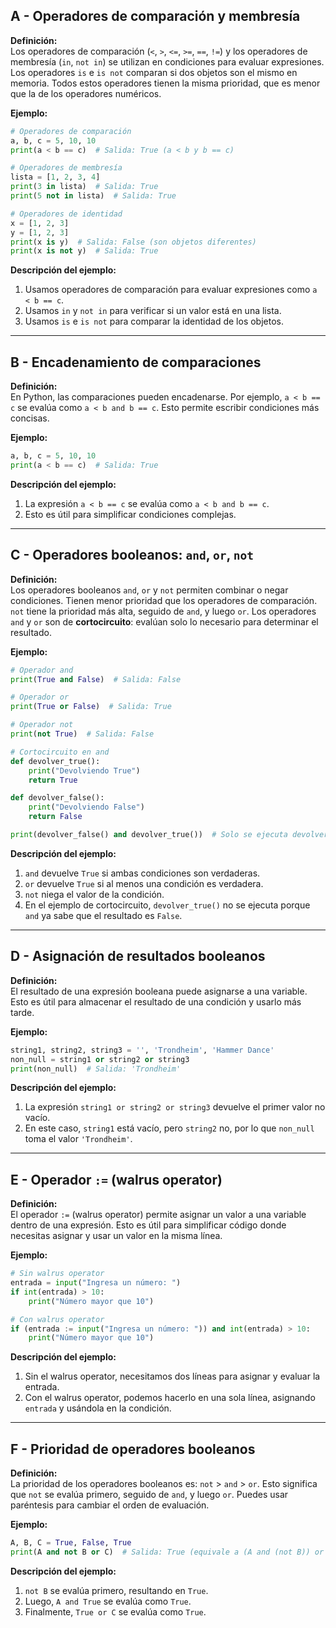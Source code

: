 ## A - Operadores de comparación y membresía

**Definición:**  
Los operadores de comparación (`<`, `>`, `<=`, `>=`, `==`, `!=`) y los operadores de membresía (`in`, `not in`) se utilizan en condiciones para evaluar expresiones. Los operadores `is` e `is not` comparan si dos objetos son el mismo en memoria. Todos estos operadores tienen la misma prioridad, que es menor que la de los operadores numéricos.

**Ejemplo:**

```python
# Operadores de comparación
a, b, c = 5, 10, 10
print(a < b == c)  # Salida: True (a < b y b == c)

# Operadores de membresía
lista = [1, 2, 3, 4]
print(3 in lista)  # Salida: True
print(5 not in lista)  # Salida: True

# Operadores de identidad
x = [1, 2, 3]
y = [1, 2, 3]
print(x is y)  # Salida: False (son objetos diferentes)
print(x is not y)  # Salida: True
```

**Descripción del ejemplo:**

1.  Usamos operadores de comparación para evaluar expresiones como `a < b == c`.
2.  Usamos `in` y `not in` para verificar si un valor está en una lista.
3.  Usamos `is` e `is not` para comparar la identidad de los objetos.

---

## B - Encadenamiento de comparaciones

**Definición:**  
En Python, las comparaciones pueden encadenarse. Por ejemplo, `a < b == c` se evalúa como `a < b and b == c`. Esto permite escribir condiciones más concisas.

**Ejemplo:**

```python
a, b, c = 5, 10, 10
print(a < b == c)  # Salida: True
```

**Descripción del ejemplo:**

1.  La expresión `a < b == c` se evalúa como `a < b and b == c`.
2.  Esto es útil para simplificar condiciones complejas.

---

## C - Operadores booleanos: `and`, `or`, `not`

**Definición:**  
Los operadores booleanos `and`, `or` y `not` permiten combinar o negar condiciones. Tienen menor prioridad que los operadores de comparación. `not` tiene la prioridad más alta, seguido de `and`, y luego `or`. Los operadores `and` y `or` son de **cortocircuito**: evalúan solo lo necesario para determinar el resultado.

**Ejemplo:**

```python
# Operador and
print(True and False)  # Salida: False

# Operador or
print(True or False)  # Salida: True

# Operador not
print(not True)  # Salida: False

# Cortocircuito en and
def devolver_true():
    print("Devolviendo True")
    return True

def devolver_false():
    print("Devolviendo False")
    return False

print(devolver_false() and devolver_true())  # Solo se ejecuta devolver_false()
```

**Descripción del ejemplo:**

1.  `and` devuelve `True` si ambas condiciones son verdaderas.
2.  `or` devuelve `True` si al menos una condición es verdadera.
3.  `not` niega el valor de la condición.
4.  En el ejemplo de cortocircuito, `devolver_true()` no se ejecuta porque `and` ya sabe que el resultado es `False`.

---

## D - Asignación de resultados booleanos

**Definición:**  
El resultado de una expresión booleana puede asignarse a una variable. Esto es útil para almacenar el resultado de una condición y usarlo más tarde.

**Ejemplo:**

```python
string1, string2, string3 = '', 'Trondheim', 'Hammer Dance'
non_null = string1 or string2 or string3
print(non_null)  # Salida: 'Trondheim'
```

**Descripción del ejemplo:**

1.  La expresión `string1 or string2 or string3` devuelve el primer valor no vacío.
2.  En este caso, `string1` está vacío, pero `string2` no, por lo que `non_null` toma el valor `'Trondheim'`.

---

## E - Operador `:=` (walrus operator)

**Definición:**  
El operador `:=` (walrus operator) permite asignar un valor a una variable dentro de una expresión. Esto es útil para simplificar código donde necesitas asignar y usar un valor en la misma línea.

**Ejemplo:**

```python
# Sin walrus operator
entrada = input("Ingresa un número: ")
if int(entrada) > 10:
    print("Número mayor que 10")

# Con walrus operator
if (entrada := input("Ingresa un número: ")) and int(entrada) > 10:
    print("Número mayor que 10")
```

**Descripción del ejemplo:**

1.  Sin el walrus operator, necesitamos dos líneas para asignar y evaluar la entrada.
2.  Con el walrus operator, podemos hacerlo en una sola línea, asignando `entrada` y usándola en la condición.

---

## F - Prioridad de operadores booleanos

**Definición:**  
La prioridad de los operadores booleanos es: `not` > `and` > `or`. Esto significa que `not` se evalúa primero, seguido de `and`, y luego `or`. Puedes usar paréntesis para cambiar el orden de evaluación.

**Ejemplo:**

```python
A, B, C = True, False, True
print(A and not B or C)  # Salida: True (equivale a (A and (not B)) or C)
```

**Descripción del ejemplo:**

1.  `not B` se evalúa primero, resultando en `True`.
2.  Luego, `A and True` se evalúa como `True`.
3.  Finalmente, `True or C` se evalúa como `True`.
